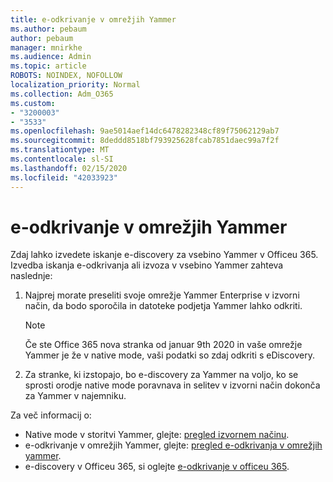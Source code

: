 ```yaml
---
title: e-odkrivanje v omrežjih Yammer
ms.author: pebaum
author: pebaum
manager: mnirkhe
ms.audience: Admin
ms.topic: article
ROBOTS: NOINDEX, NOFOLLOW
localization_priority: Normal
ms.collection: Adm_O365
ms.custom:
- "3200003"
- "3533"
ms.openlocfilehash: 9ae5014aef14dc6478282348cf89f75062129ab7
ms.sourcegitcommit: 8deddd8518bf793925628fcab7851daec99a7f2f
ms.translationtype: MT
ms.contentlocale: sl-SI
ms.lasthandoff: 02/15/2020
ms.locfileid: "42033923"
---
```

# <a name="ediscovery-in-yammer-networks"></a>e-odkrivanje v omrežjih Yammer

Zdaj lahko izvedete iskanje e-discovery za vsebino Yammer v Officeu 365.  Izvedba iskanja e-odkrivanja ali izvoza v vsebino Yammer zahteva naslednje:

1. Najprej morate preseliti svoje omrežje Yammer Enterprise v izvorni način, da bodo sporočila in datoteke podjetja Yammer lahko odkriti.

   > [!NOTE] 
   >Če ste Office 365 nova stranka od januar 9th 2020 in vaše omrežje Yammer je že v native mode, vaši podatki so zdaj odkriti s eDiscovery.

2. Za stranke, ki izstopajo, bo e-discovery za Yammer na voljo, ko se sprosti orodje native mode poravnava in selitev v izvorni način dokonča za Yammer v najemniku.

Za več informacij o:

- Native mode v storitvi Yammer, glejte: [pregled izvornem načinu](https://docs.microsoft.com/yammer/configure-your-yammer-network/overview-native-mode).
- e-odkrivanje v omrežjih Yammer, glejte: [pregled e-odkrivanja v omrežjih yammer](https://docs.microsoft.com/en-us/yammer/manage-security-and-compliance/overview-of-ediscovery).
- e-discovery v Officeu 365, si oglejte [e-odkrivanje v officeu 365](https://docs.microsoft.com/en-us/microsoft-365/compliance/ediscovery).

